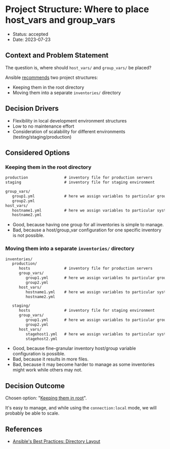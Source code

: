 # Project Structure: Where to place host_vars and group_vars

* Status: accepted
* Date: 2023-07-23

## Context and Problem Statement

The question is, where should `host_vars/` and `group_vars/` be placed? 

Ansible [recommends](https://docs.ansible.com/ansible/2.8/user_guide/playbooks_best_practices.html#directory-layout) 
two project structures:
- Keeping them in the root directory
- Moving them into a separate `inventories/` directory

## Decision Drivers

* Flexibility in local development environment structures
* Low to no maintenance effort
* Consideration of scalability for different environments (testing/staging/production)

## Considered Options

### Keeping them in the root directory

```markdown
production                # inventory file for production servers
staging                   # inventory file for staging environment

group_vars/
   group1.yml             # here we assign variables to particular groups
   group2.yml
host_vars/
   hostname1.yml          # here we assign variables to particular systems
   hostname2.yml
```

* Good, because having one group for all inventories is simple to manage.
* Bad, because a host/group_var configuration for one specific inventory is not possible. 

### Moving them into a separate `inventories/` directory

```markdown
inventories/
   production/
      hosts               # inventory file for production servers
      group_vars/
         group1.yml       # here we assign variables to particular groups
         group2.yml
      host_vars/
         hostname1.yml    # here we assign variables to particular systems
         hostname2.yml

   staging/
      hosts               # inventory file for staging environment
      group_vars/
         group1.yml       # here we assign variables to particular groups
         group2.yml
      host_vars/
         stagehost1.yml   # here we assign variables to particular systems
         stagehost2.yml

```

* Good, because fine-granular inventory host/group variable configuration is possible.
* Bad, because it results in more files.
* Bad, because it may become harder to manage as some inventories might work while others may not.

## Decision Outcome

Chosen option: "[Keeping them in root](#keeping-them-in-the-root-directory)".

It's easy to manage, and while using the `connection:local` mode, we will probably be able to scale.

## References

* [Ansible's Best Practices: Directory Layout](https://docs.ansible.com/ansible/2.8/user_guide/playbooks_best_practices.html#directory-layout)
